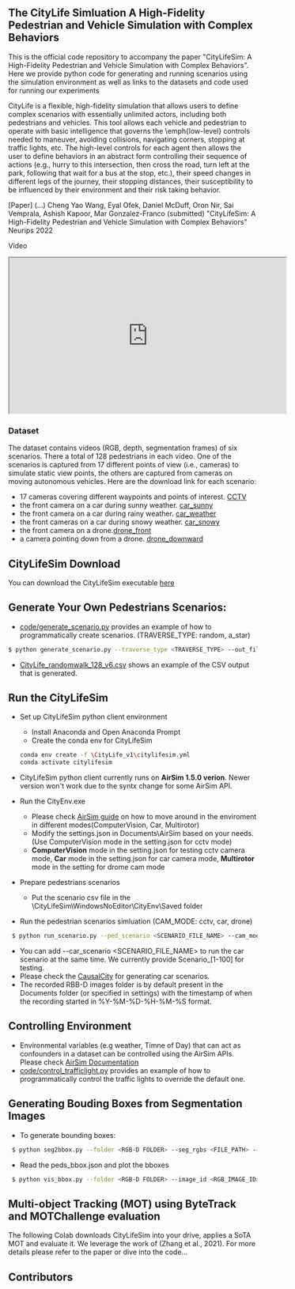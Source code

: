 
## The CityLife Simluation A High-Fidelity Pedestrian and Vehicle Simulation with Complex Behaviors
This is the official code repository to accompany the paper "CityLifeSim: A High-Fidelity Pedestrian and Vehicle Simulation with Complex Behaviors".
Here we provide python code for generating and running scenarios using the simulation environment as well as links to the datasets and code used for running our experiments

CityLife is a flexible, high-fidelity simulation that allows users to define complex scenarios with essentially unlimited actors, including both pedestrians and vehicles. 
This tool allows each vehicle and pedestrian to operate with basic intelligence that governs the \emph{low-level} controls needed to maneuver, avoiding collisions, navigating corners, stopping at traffic lights, etc. The high-level controls for each agent then allows the user to define behaviors in an abstract form controlling their sequence of actions (e.g., hurry to this intersection, then cross the road, turn left at the park, following that wait for a bus at the stop, etc.), their speed changes in different legs of the journey, their stopping distances, their susceptibility to be influenced by their environment and their risk taking behavior.

[Paper] (...)
Cheng Yao Wang,  Eyal Ofek, Daniel McDuff, Oron Nir, Sai Vemprala,  Ashish Kapoor,  Mar Gonzalez-Franco (submitted) "CityLifeSim: A High-Fidelity Pedestrian and Vehicle Simulation with Complex Behaviors" Neurips 2022

Video
<iframe src="https://drive.google.com/file/d/1HzDDNNBiDJH3pginjnWD6ZoLsC5pzE-l/preview" width="560" height="315" allow="autoplay"></iframe>

### Dataset
The dataset contains videos (RGB, depth, segmentation frames) of six scenarios. There a total of 128 pedestrians in each video. One of the scenarios is captured from 17 different points of view (i.e., cameras) to simulate static view points, the others are captured from cameras on moving autonomous vehicles. 
Here are the download link for each scenario: 

* 17 cameras covering different waypoints and points of interest. [CCTV](https://drive.google.com/file/d/1lZWYIObz4HGp87YTetgoMrbIn-jfflgW/view?usp=sharing)
* the front camera on a car during sunny weather. [car_sunny](https://drive.google.com/file/d/1MakOLo3e2XHk3hDgmuIZDAl5dwpQYSeo/view?usp=sharing)
* the front camera on a car during rainy weather. [car_weather](https://drive.google.com/file/d/1KtDhfqQaPbNx4BcbdCLG5DKuc0Uf0361/view?usp=sharing)
* the front cameras on a car during snowy weather. [car_snowy](https://drive.google.com/file/d/1by29iSKW6X943yHjvJVFepo2JDp7Ep42/view?usp=sharing)
* the front camera on a drone.[drone_front](https://drive.google.com/file/d/19fVTnfQiY-_YHoBQR7-qbsyrSLnPJZK3/view?usp=sharing)
* a camera pointing down from a drone. [drone_downward](https://drive.google.com/file/d/1S7sFj7MWWvWAP_B-pgRmoVxcqtoI1j4I/view?usp=sharing)


## CityLifeSim Download
You can download the CityLifeSim executable [here](https://1drv.ms/u/s!AsGKWIA1OsCvpVjc4_8OckZMVUKN?e=9Lum0t)


## Generate Your Own Pedestrians Scenarios:
* [code/generate_scenario.py](https://github.com/CitylifeSim/CitylifeSim.github.io/blob/main/code/generate_scenario.py) provides an example of how to programmatically create scenarios. (TRAVERSE_TYPE: random, a_star)
```bash
$ python generate_scenario.py --traverse_type <TRAVERSE_TYPE> --out_file <SCENARIO_FILE_NAME>.csv
```
* [CityLife_randomwalk_128_v6.csv](https://github.com/CitylifeSim/CitylifeSim.github.io/blob/main/code/CityLife_randomwalk_128_v6.csv) shows an example of the CSV output that is generated.

## Run the CityLifeSim
* Set up CityLifeSim python client environment
  * Install Anaconda and Open Anaconda Prompt
  * Create the conda env for CityLifeSim
   ```bash
   conda env create -f \CityLife_v1\citylifesim.yml
   conda activate citylifesim
  ```
* CityLifeSim python client currently runs on **AirSim 1.5.0 verion**. Newer version won't work due to the syntx change for some AirSim API.

* Run the CityEnv.exe
  * Please check [AirSim guide](https://microsoft.github.io/AirSim/settings/) on how to move around in the enviroment in different modes(ComputerVision, Car, Multirotor)
  * Modify the settings.json in Documents\AirSim based on your needs. (Use ComputerVision mode in the setting.json for cctv mode)
  * **ComputerVision** mode in the setting.json for testing cctv camera mode, **Car** mode in the setting.json for car camera mode, **Multirotor** mode in the setting for drome cam mode 

* Prepare pedestrians scenarios
  * Put the scenario csv file in the \CityLifeSim\WindowsNoEditor\CityEnv\Saved folder

* Run the pedestrian scenarios simluation (CAM_MODE: cctv, car, drone)
 ```bash
  $ python run_scenario.py --ped_scenario <SCENARIO_FILE_NAME> --cam_mode <CAM_MODE> --recording
 ```
 * You can add --car_scenario <SCENARIO_FILE_NAME> to run the car scenario at the same time. We currently provide Scenario_[1-100] for testing. 
 * Please check the [CausalCity](https://github.com/CitylifeSim/causalcity.github.io) for generating car scenarios.
 * The recorded RBB-D images folder is by default present in the Documents folder (or specified in settings) with the timestamp of when the recording started in %Y-%M-%D-%H-%M-%S format.

## Controlling Environment
  * Environmental variables (e.g weather, Timne of Day) that can act as confounders in a dataset can be controlled using the AirSim APIs. Please check [AirSim Documentation](https://microsoft.github.io/AirSim/apis/)
  * [code/control_trafficlight.py](https://github.com/CitylifeSim/CitylifeSim.github.io/blob/main/code/control_trafficlight.py) provides an example of how to programmatically control the traffic lights to override the default one.

## Generating Bouding Boxes from Segmentation Images
 * To generate bounding boxes:
 ```bash
  $ python seg2bbox.py --folder <RGB-D FOLDER> --seg_rgbs <FILE_PATH> --save_image
 ```
 * Read the peds_bbox.json and plot the bboxes
 ```bash
  $ python vis_bbox.py --folder <RGB-D FOLDER> --image_id <RGB_IMAGE_ID>
 ``` 

## Multi-object Tracking (MOT) using ByteTrack and MOTChallenge evaluation
The following Colab downloads CityLifeSim into your drive, applies a SoTA MOT and evaluate it. 
We leverage the work of (Zhang et al., 2021).
For more details please refer to the paper or dive into the code...


## Contributors
<!--Cheng Yao Wang,  Eyal Ofek, Daniel McDuff, Oron Nir, Sai Vemprala,  Ashish Kapoor,  Mar Gonzalez-Franco 
Microsoft Research-->
